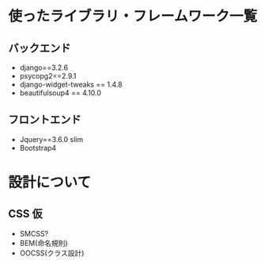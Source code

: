 # 使ったライブラリ・フレームワーク一覧

## バックエンド

 - django==3.2.6
 - psycopg2==2.9.1
 - django-widget-tweaks == 1.4.8
 - beautifulsoup4 == 4.10.0

## フロントエンド
 
 - Jquery==3.6.0 slim
 - Bootstrap4

# 設計について

## CSS 仮
 
 - SMCSS? 
 - BEM(命名規則)
 - OOCSS(クラス設計)
